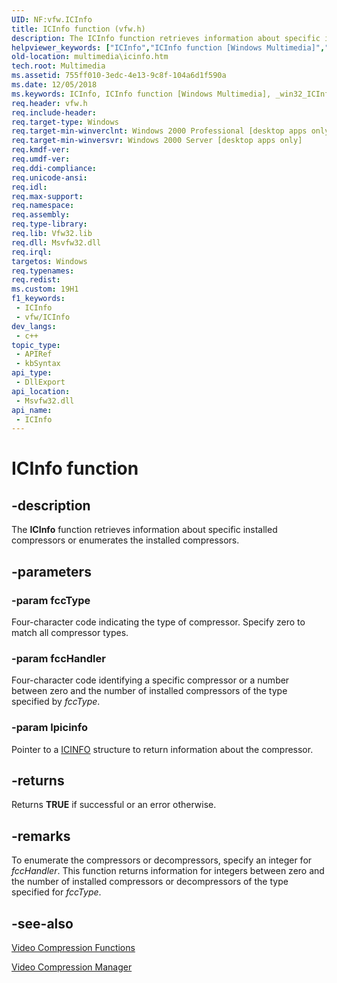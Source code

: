 ```yaml
---
UID: NF:vfw.ICInfo
title: ICInfo function (vfw.h)
description: The ICInfo function retrieves information about specific installed compressors or enumerates the installed compressors.
helpviewer_keywords: ["ICInfo","ICInfo function [Windows Multimedia]","_win32_ICInfo","multimedia.icinfo","vfw/ICInfo"]
old-location: multimedia\icinfo.htm
tech.root: Multimedia
ms.assetid: 755ff010-3edc-4e13-9c8f-104a6d1f590a
ms.date: 12/05/2018
ms.keywords: ICInfo, ICInfo function [Windows Multimedia], _win32_ICInfo, multimedia.icinfo, vfw/ICInfo
req.header: vfw.h
req.include-header: 
req.target-type: Windows
req.target-min-winverclnt: Windows 2000 Professional [desktop apps only]
req.target-min-winversvr: Windows 2000 Server [desktop apps only]
req.kmdf-ver: 
req.umdf-ver: 
req.ddi-compliance: 
req.unicode-ansi: 
req.idl: 
req.max-support: 
req.namespace: 
req.assembly: 
req.type-library: 
req.lib: Vfw32.lib
req.dll: Msvfw32.dll
req.irql: 
targetos: Windows
req.typenames: 
req.redist: 
ms.custom: 19H1
f1_keywords:
 - ICInfo
 - vfw/ICInfo
dev_langs:
 - c++
topic_type:
 - APIRef
 - kbSyntax
api_type:
 - DllExport
api_location:
 - Msvfw32.dll
api_name:
 - ICInfo
---
```


# ICInfo function


## -description

The <b>ICInfo</b> function retrieves information about specific installed compressors or enumerates the installed compressors.

## -parameters

### -param fccType

Four-character code indicating the type of compressor. Specify zero to match all compressor types.

### -param fccHandler

Four-character code identifying a specific compressor or a number between zero and the number of installed compressors of the type specified by <i>fccType</i>.

### -param lpicinfo

Pointer to a <a href="https://docs.microsoft.com/windows/desktop/api/vfw/ns-vfw-icinfo">ICINFO</a> structure to return information about the compressor.

## -returns

Returns <b>TRUE</b> if successful or an error otherwise.

## -remarks

To enumerate the compressors or decompressors, specify an integer for <i>fccHandler</i>. This function returns information for integers between zero and the number of installed compressors or decompressors of the type specified for <i>fccType</i>.

## -see-also

<a href="https://docs.microsoft.com/windows/desktop/Multimedia/video-compression-functions">Video Compression Functions</a>



<a href="https://docs.microsoft.com/windows/desktop/Multimedia/video-compression-manager">Video Compression Manager</a>

